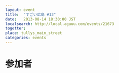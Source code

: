 ```yaml
---
layout: event
title:  "すごい広島 #13"
date:   2013-08-14 18:30:00 JST
localsearch: http://local.aguuu.com/events/21673
togetter:
place: tullys_main_street
categories: events
---
```


# 参加者
